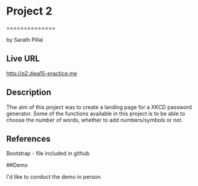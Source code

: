 # Project 2
==============

by Sarath Pillai


## Live URL

http://p2.dwa15-practice.me

## Description

Thw aim of this project was to create a landing page for a XKCD password generator. Some of the functions available in this project is to be able to choose the number of words, whether to add numbers/symbols or not. 

## References

Bootstrap - file included in github

##Demo

I'd like to conduct the demo in person. 
